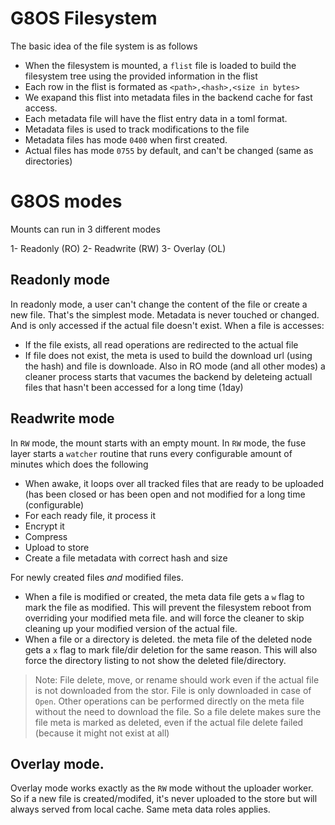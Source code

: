 # G8OS Filesystem
The basic idea of the file system is as follows
- When the filesystem is mounted, a `flist` file is loaded to build the filesystem tree using the provided information in the flist
- Each row in the flist is formated as `<path>,<hash>,<size in bytes>`
- We exapand this flist into metadata files in the backend cache for fast access.
- Each metadata file will have the flist entry data in a toml format.
- Metadata files is used to track modifications to the file
- Metadata files has mode `0400` when first created.
- Actual files has mode `0755` by default, and can't be changed (same as directories)

# G8OS modes
Mounts can run in 3 different modes

1- Readonly (RO)
2- Readwrite (RW)
3- Overlay (OL)

## Readonly mode
In readonly mode, a user can't change the content of the file or create a new file. That's the simplest mode. Metadata is never touched or changed. And is only accessed if the actual file doesn't exist.
When a file is accesses:
- If the file exists, all read operations are redirected to the actual file
- If file does not exist, the meta is used to build the download url (using the hash) and file is downloade.
Also in RO mode (and all other modes) a cleaner process starts that vacumes the backend by deleteing actuall files that hasn't been accessed for a long time (1day)

## Readwrite mode
In `RW` mode, the mount starts with an empty mount.
In `RW` mode, the fuse layer starts a `watcher` routine that runs every configurable amount of minutes which does the following
- When awake, it loops over all tracked files that are ready to be uploaded (has been closed or has been open and not modified for a long time (configurable)
- For each ready file, it process it
- Encrypt it
- Compress
- Upload to store
- Create a file metadata with correct hash and size

For newly created files _and_ modified files.
- When a file is modified or created, the meta data file gets a `w` flag to mark the file as modified. This will prevent the filesystem reboot from overriding your modified meta file. and will force the cleaner to skip cleaning up your modified version of the actual file.
- When a file or a directory is deleted. the meta file of the deleted node gets a `x` flag to mark file/dir deletion for the same reason. This will also force the directory listing to not show the deleted file/directory.

> Note: File delete, move, or rename should work even if the actual file is not downloaded from the stor. File is only downloaded in case of `Open`. Other operations can be performed directly on the meta file without the need to download the file. So a file delete makes sure the file meta is marked as deleted, even if the actual file delete failed (because it might not exist at all)

## Overlay mode.
Overlay mode works exactly as the `RW` mode without the uploader worker. So if a new file is created/modifed, it's never uploaded to the store but will always served from local cache. Same meta data roles applies.
